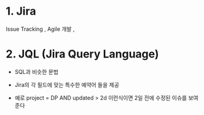 # 1. Jira

Issue Tracking , Agile 개발 , 

# 2. JQL (Jira Query Language)

- SQL과 비슷한 문법

- Jira의 각 필드에 맞는 특수한 예약어 들을 제공

- 예로  project = DP AND updated > 2d 이런식이면 2일 전에 수정된 이슈를 보여준다
